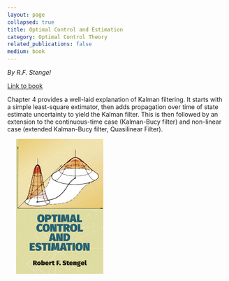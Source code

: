 ```yaml
---
layout: page
collapsed: true
title: Optimal Control and Estimation
category: Optimal Control Theory
related_publications: false
medium: book
---
```


<p><i>By R.F. Stengel</i></p>
<a target="_blank"
  href="https://www.google.ca/books/edition/Optimal_Control_and_Estimation/JqDDAgAAQBAJ?hl=fr&gbpv=0">Link to
  book
</a>
<div class="d-flex position-relative intro-container">
  <div>
    <p class="mt-2">Chapter 4 provides a well-laid explanation of Kalman filtering. It starts with a simple
      least-square extimator,
      then adds propagation over time of state estimate uncertainty to yield the Kalman filter. This is then
      followed by an extension to the continuous-time case
      (Kalman-Bucy filter) and non-linear case (extended Kalman-Bucy filter, Quasilinear Filter).</p>
  </div>
  <div>
    <img class="img-fluid" style="max-width: 200px; padding-left: 20px"
      src="/assets/img/book_covers/optimal-control-and-estimation.jfif" alt="Image">
  </div>
</div>
